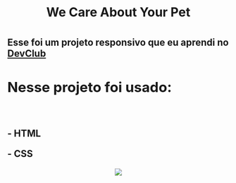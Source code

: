 <h1 align="center"> We Care About Your Pet<h1/>


<h2> Esse foi um projeto responsivo que eu aprendi no <a href="https://rodolfomori.com.br/devclub">DevClub<a/><h2/>
  <h2> Nesse projeto foi usado: </h2>
 <br>
 <p><b>- HTML</b></p>
 <p><b>- CSS</b></p>
  
<p align="center">
<img src="https://github.com/felipefll/we-care-about-your-pet/blob/master/PROJETO%2003/assets/mockup.png?raw=true" />  
</p>


